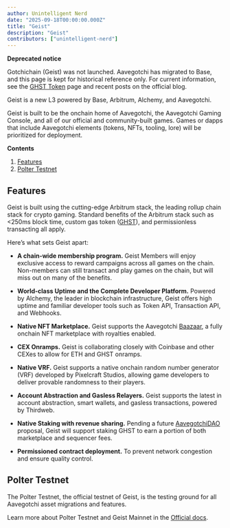 ```yaml
---
author: Unintelligent Nerd
date: "2025-09-18T00:00:00.000Z"
title: "Geist"
description: "Geist"
contributors: ["unintelligent-nerd"]
---
```


**Deprecated notice**

Gotchichain (Geist) was not launched. Aavegotchi has migrated to Base, and this page is kept for historical reference only. For current information, see the [GHST Token](/ghst) page and recent posts on the official blog.

Geist is a new L3 powered by Base, Arbitrum, Alchemy, and Aavegotchi.

Geist is built to be the onchain home of Aavegotchi, the Aavegotchi Gaming Console, and all of our official and community-built games. Games or dapps that include Aavegotchi elements (tokens, NFTs, tooling, lore) will be prioritized for deployment.

<div class="contentsBox">

**Contents**

<ol>
<li><a href=#features>Features</a></li>
<li><a href=#polter-testnet>Polter Testnet</a></li>
</ol>

</div>

## Features


Geist is built using the cutting-edge Arbitrum stack, the leading rollup chain stack for crypto gaming. Standard benefits of the Arbitrum stack such as <250ms block time, custom gas token ([GHST](/ghst)), and permissionless transacting all apply.

Here’s what sets Geist apart:

- **A chain-wide membership program.** Geist Members will enjoy exclusive access to reward campaigns across all games on the chain. Non-members can still transact and play games on the chain, but will miss out on many of the benefits.

- **World-class Uptime and the Complete Developer Platform.** Powered by Alchemy, the leader in blockchain infrastructure, Geist offers high uptime and familiar developer tools such as Token API, Transaction API, and Webhooks.

- **Native NFT Marketplace.** Geist supports the Aavegotchi [Baazaar](/marketplace), a fully onchain NFT marketplace with royalties enabled.

- **CEX Onramps.** Geist is collaborating closely with Coinbase and other CEXes to allow for ETH and GHST onramps.

- **Native VRF.** Geist supports a native onchain random number generator (VRF) developed by Pixelcraft Studios, allowing game developers to deliver provable randomness to their players.

- **Account Abstraction and Gasless Relayers.** Geist supports the latest in account abstraction, smart wallets, and gasless transactions, powered by Thirdweb.

- **Native Staking with revenue sharing.** Pending a future [AavegotchiDAO](/dao) proposal, Geist will support staking GHST to earn a portion of both marketplace and sequencer fees.

- **Permissioned contract deployment.** To prevent network congestion and ensure quality control.

## Polter Testnet

The Polter Testnet, the official testnet of Geist, is the testing ground for all Aavegotchi asset migrations and features.

Learn more about Polter Testnet and Geist Mainnet in the [Official docs](https://docs.aavegotchi.com/geist/overview).
